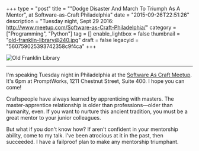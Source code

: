 +++
type = "post"
title = "\"Dodge Disaster And March To Triumph As A Mentor\", at Software-as-Craft Philadelphia"
date = "2015-09-26T22:51:26"
description = "Tuesday night, Sept 29 2016: http://www.meetup.com/Software-as-Craft-Philadelphia/"
category = ["Programming", "Python"]
tag = []
enable_lightbox = false
thumbnail = "old-franklin-library@240.jpg"
draft = false
legacyid = "560759025393742358c9f4ca"
+++

<p><img style="display:block; margin-left:auto; margin-right:auto;" src="old-franklin-library.jpg" alt="Old Franklin Library" title="Old Franklin Library" /></p>
<hr />
<p>I'm speaking Tuesday night in Philadelphia at the <a href="http://www.meetup.com/Software-as-Craft-Philadelphia/">Software As Craft Meetup</a>. It's 6pm at PromptWorks, 1211 Chestnut Street, Suite 400. I hope you can come!</p>
<p>Craftspeople have always learned by apprenticing with masters. The master-apprentice relationship is older than professions&mdash;older than humanity, even. If you want to nurture this ancient tradition, you must be a great mentor to your junior colleagues.</p>
<p>But what if you don't know how? If aren't confident in your mentorship ability, come to my talk. I've been atrocious at it in the past, then succeeded. I have a failproof plan to make any mentorship triumphant.</p>
